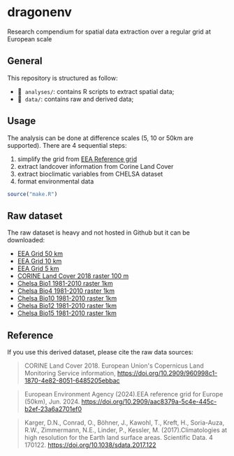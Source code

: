 # dragonenv
Research compendium for spatial data extraction over a regular grid at European scale

## General

This repository is structured as follow:

- :file_folder: &nbsp;`analyses/`: contains R scripts to extract spatial data;
- :file_folder: &nbsp;`data/`: contains raw and derived data;


## Usage

The analysis can be done at difference scales (5, 10 or 50km are supported). There are 4 sequential steps:  

1. simplify the grid from [EEA Reference grid](https://www.eea.europa.eu/en/datahub/datahubitem-view/3c362237-daa4-45e2-8c16-aaadfb1a003b)  
2. extract landcover information from Corine Land Cover
3. extract bioclimatic variables from CHELSA dataset
4. format environmental data 

```r
source("make.R")
```


## Raw dataset

The raw dataset is heavy and not hosted in Github but it can be downloaded:  

- [EEA Grid 50 km](https://sdi.eea.europa.eu/data/aac8379a-5c4e-445c-b2ef-23a6a2701ef0)
- [EEA Grid 10 km](https://sdi.eea.europa.eu/data/e834751f-19d1-4842-823d-e90e600c5993)
- [EEA Grid 5 km](https://sdi.eea.europa.eu/data/c56f5e2b-6e7f-4da7-a5b3-25a8c17ca717)
- [CORINE Land Cover 2018 raster 100 m](https://land.copernicus.eu/en/products/corine-land-cover/clc2018)
- [Chelsa Bio1 1981-2010 raster 1km](https://os.zhdk.cloud.switch.ch/chelsav2/GLOBAL/climatologies/1981-2010/bio/CHELSA_bio1_1981-2010_V.2.1.tif)
- [Chelsa Bio4 1981-2010 raster 1km](https://os.zhdk.cloud.switch.ch/chelsav2/GLOBAL/climatologies/1981-2010/bio/CHELSA_bio4_1981-2010_V.2.1.tif)
- [Chelsa Bio10 1981-2010 raster 1km](https://os.zhdk.cloud.switch.ch/chelsav2/GLOBAL/climatologies/1981-2010/bio/CHELSA_bio10_1981-2010_V.2.1.tif)
- [Chelsa Bio12 1981-2010 raster 1km](https://os.zhdk.cloud.switch.ch/chelsav2/GLOBAL/climatologies/1981-2010/bio/CHELSA_bio12_1981-2010_V.2.1.tif)
- [Chelsa Bio15 1981-2010 raster 1km](https://os.zhdk.cloud.switch.ch/chelsav2/GLOBAL/climatologies/1981-2010/bio/CHELSA_bio15_1981-2010_V.2.1.tif)



## Reference

If you use this derived dataset, please cite the raw data sources:
   
> CORINE Land Cover 2018. European Union's Copernicus Land Monitoring Service information, https://doi.org/10.2909/960998c1-1870-4e82-8051-6485205ebbac

> European Environment Agency (2024).EEA reference grid for Europe (50km), Jun. 2024.
https://doi.org/10.2909/aac8379a-5c4e-445c-b2ef-23a6a2701ef0

> Karger, D.N., Conrad, O., Böhner, J., Kawohl, T., Kreft, H., Soria-Auza, R.W., Zimmermann, N.E., Linder, P., Kessler, M. (2017).Climatologies at high resolution for the Earth land surface areas. Scientific Data. 4 170122. https://doi.org/10.1038/sdata.2017.122


